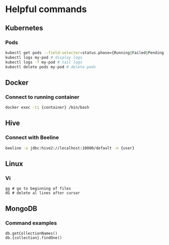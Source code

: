 # Helpful commands

## Kubernetes

### Pods

```bash
kubectl get pods --field-selector=status.phase={Running|Failed|Pending|Unknown|Succeeded} --sort-by=.metadata.creationTimestamp # display running pods sorted by creation
kubectl logs my-pod # display logs
kubectl logs -f my-pod # tail logs
kubectl delete pods my-pod # delete pods
```

## Docker

### Connect to running container

```bash
docker exec -ti {container} /bin/bash
```

## Hive

### Connect with Beeline

```bash
beeline -u jdbc:hive2://localhost:10000/default -n {user}
```

## Linux

### Vi

```
gg # go to beginning of files
dG # delete al lines after cursor
```

## MongoDB

### Command examples

```
db.getCollectionNames()
db.{collection}.findOne()
```
